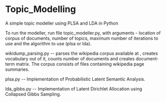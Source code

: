 # Topic_Modelling
A simple topic modeller using PLSA and LDA in Python

To run the modeller, run file topic_modeller.py, with arguments - location of corpus of documents, number of topics, maximum number of iterations to use and the algorithm to use (plsa or lda).

wikidump_parsing.py -- parses the wikipedia corpus available at , creates vocabulary out of it, counts number of documents and creates document-term matrix. The corpus consists of files containing wikipedia page summaries.

plsa.py -- Implementation of Probabilistic Latent Semantic Analysis.

lda_gibbs.py -- Implementation of Latent Dirichlet Allocation using Collapsed Gibbs Sampling.
